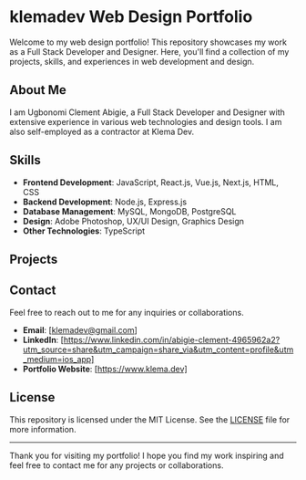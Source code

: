 # klemadev Web Design Portfolio

Welcome to my web design portfolio! This repository showcases my work as a Full Stack Developer and Designer. Here, you'll find a collection of my projects, skills, and experiences in web development and design.

## About Me

I am Ugbonomi Clement Abigie, a Full Stack Developer and Designer with extensive experience in various web technologies and design tools. I am also self-employed as a contractor at Klema Dev.

## Skills

- **Frontend Development**: JavaScript, React.js, Vue.js, Next.js, HTML, CSS
- **Backend Development**: Node.js, Express.js
- **Database Management**: MySQL, MongoDB, PostgreSQL
- **Design**: Adobe Photoshop, UX/UI Design, Graphics Design
- **Other Technologies**: TypeScript

## Projects

<!-- ### Project 1: [Project Name]
- **Description**: Brief description of the project.
- **Technologies Used**: List of technologies used in the project.
- **Live Demo**: [Link to live demo]
- **GitHub Repository**: [Link to GitHub repository] -->

## Contact

Feel free to reach out to me for any inquiries or collaborations.

- **Email**: [klemadev@gmail.com]
- **LinkedIn**: [https://www.linkedin.com/in/abigie-clement-4965962a2?utm_source=share&utm_campaign=share_via&utm_content=profile&utm_medium=ios_app]
- **Portfolio Website**: [https://www.klema.dev]

## License

This repository is licensed under the MIT License. See the [LICENSE](LICENSE) file for more information.

---

Thank you for visiting my portfolio! I hope you find my work inspiring and feel free to contact me for any projects or collaborations.
